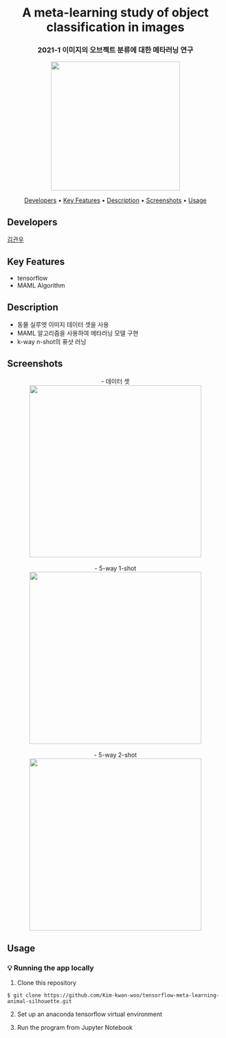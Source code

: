<h1 align="center">
  A meta-learning study of object classification in images
</h1>
<h3 align="center">
  2021-1 이미지의 오브젝트 분류에 대한 메타러닝 연구
</h3>
<p align="center">
  <img src="https://user-images.githubusercontent.com/62555935/121768315-9af2c100-cb98-11eb-8e3e-87c247a7249e.png" width="300"/>
</p>

<p align="center">
  <a href="#developers">Developers</a> •
  <a href="#key-features">Key Features</a> •
  <a href="#description">Description</a> •
  <a href="#screenshots">Screenshots</a> •
  <a href="#usage">Usage</a>
</p>

## Developers

[김관우](https://github.com/Kim-kwan-woo)

## Key Features

- tensorflow
- MAML Algorithm

## Description

- 동물 실루엣 이미지 데이터 셋을 사용
- MAML 알고리즘을 사용하여 메타러닝 모델 구현
- k-way n-shot의 퓨샷 러닝

## Screenshots

<p align="center">
- 데이터 셋
<br>
<img src="https://user-images.githubusercontent.com/62555935/121768339-b8278f80-cb98-11eb-9845-61390bff6006.PNG", width="400"/>
<br><br>
- 5-way 1-shot
<br>
<img src="https://user-images.githubusercontent.com/62555935/121768383-e86f2e00-cb98-11eb-9a15-ba5c017b1677.PNG", width="400"/>
<br><br>
- 5-way 2-shot
<br>
<img src="https://user-images.githubusercontent.com/62555935/121769038-55d08e00-cb9c-11eb-9343-ed9ba82539f5.PNG", width="400"/>
</p>

## Usage

### :bulb: Running the app locally

1. Clone this repository

```terminal
$ git clone https://github.com/Kim-kwan-woo/tensorflow-meta-learning-animal-silhouette.git
```

2. Set up an anaconda tensorflow virtual environment

3. Run the program from Jupyter Notebook
